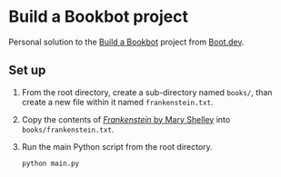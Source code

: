 # Build a Bookbot project

Personal solution to the [Build a Bookbot](https://www.boot.dev/courses/build-bookbot) project from [Boot.dev](https://www.boot.dev/tracks/backend).

## Set up

1. From the root directory, create a sub-directory named `books/`, than create a new file within it named `frankenstein.txt`.
2. Copy the contents of [*Frankenstein* by Mary Shelley](https://raw.githubusercontent.com/asweigart/codebreaker/master/frankenstein.txt) into `books/frankenstein.txt`.
3. Run the main Python script from the root directory.

    ```python
    python main.py
    ```
